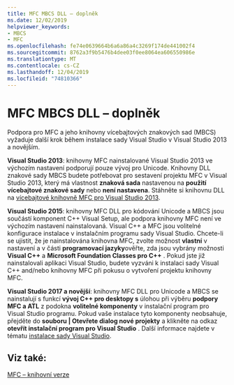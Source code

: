 ```yaml
---
title: MFC MBCS DLL – doplněk
ms.date: 12/02/2019
helpviewer_keywords:
- MBCS
- MFC
ms.openlocfilehash: fe74e0639664b6a6a86a4c3269f174de441002f4
ms.sourcegitcommit: 8762a3f9b5476b4dee03f0ee8064ea606550986e
ms.translationtype: MT
ms.contentlocale: cs-CZ
ms.lasthandoff: 12/04/2019
ms.locfileid: "74810366"
---
```

# <a name="mfc-mbcs-dll-add-on"></a>MFC MBCS DLL – doplněk

Podpora pro MFC a jeho knihovny vícebajtových znakových sad (MBCS) vyžaduje další krok během instalace sady Visual Studio v Visual Studio 2013 a novějším.

**Visual Studio 2013**: knihovny MFC nainstalované Visual Studio 2013 ve výchozím nastavení podporují pouze vývoj pro Unicode. Knihovny DLL znakové sady MBCS budete potřebovat pro sestavení projektu MFC v Visual Studio 2013, který má vlastnost **znaková sada** nastavenou na **použití vícebajtové znakové sady** nebo **není nastavena**. Stáhněte si knihovnu DLL na [vícebajtové knihovně MFC pro Visual Studio 2013](https://www.microsoft.com/download/details.aspx?id=40770).

**Visual Studio 2015**: knihovny MFC DLL pro kódování Unicode a MBCS jsou součástí komponent C++ Visual Setup, ale podpora knihovny MFC není ve výchozím nastavení nainstalovaná. Visual C++ a MFC jsou volitelné konfigurace instalace v instalačním programu sady Visual Studio. Chcete-li se ujistit, že je nainstalována knihovna MFC, zvolte možnost **vlastní** v nastavení a v části **programovací jazyky**ověřte, zda jsou vybrány možnosti **Visual C++**  a **Microsoft Foundation Classes pro C++**  . Pokud jste již nainstalovali aplikaci Visual Studio, budete vyzváni k instalaci sady Visual C++ and/nebo knihovny MFC při pokusu o vytvoření projektu knihovny MFC.

**Visual Studio 2017 a novější**: knihovny MFC DLL pro Unicode a MBCS se nainstalují s funkcí **vývoj C++ pro desktopy s** úlohou při výběru **podpory MFC a ATL** z podokna **volitelné komponenty** v instalační program pro Visual Studio programu. Pokud vaše instalace tyto komponenty neobsahuje, přejděte do **souboru | Otevřete dialog nové projekty** a klikněte na odkaz **otevřít instalační program pro Visual Studio** . Další informace najdete v tématu [instalace sady Visual Studio](/visualstudio/install/install-visual-studio).

## <a name="see-also"></a>Viz také:

[MFC – knihovní verze](../mfc/mfc-library-versions.md)
